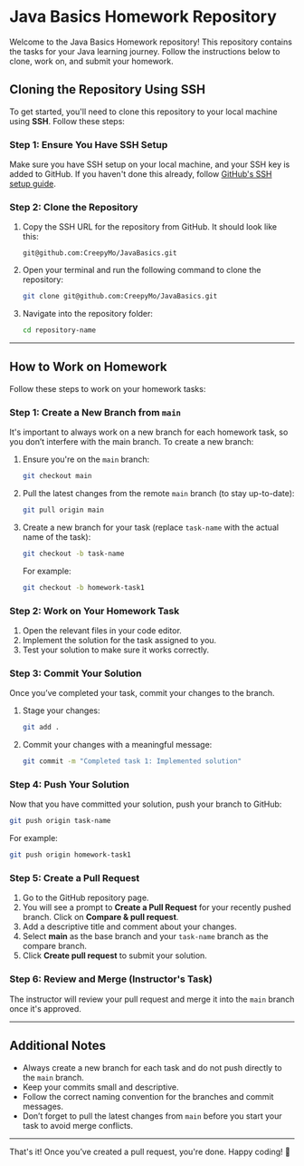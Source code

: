 
# Java Basics Homework Repository

Welcome to the Java Basics Homework repository! This repository contains the tasks for your Java learning journey. Follow the instructions below to clone, work on, and submit your homework.

## **Cloning the Repository Using SSH**

To get started, you'll need to clone this repository to your local machine using **SSH**. Follow these steps:

### **Step 1: Ensure You Have SSH Setup**

Make sure you have SSH setup on your local machine, and your SSH key is added to GitHub. If you haven't done this already, follow [GitHub's SSH setup guide](https://docs.github.com/en/github/authenticating-to-github/connecting-to-github-with-ssh).

### **Step 2: Clone the Repository**

1. Copy the SSH URL for the repository from GitHub. It should look like this:
   ```
   git@github.com:CreepyMo/JavaBasics.git
   ```

2. Open your terminal and run the following command to clone the repository:
   ```bash
   git clone git@github.com:CreepyMo/JavaBasics.git
   ```

3. Navigate into the repository folder:
   ```bash
   cd repository-name
   ```

---

## **How to Work on Homework**

Follow these steps to work on your homework tasks:

### **Step 1: Create a New Branch from `main`**
It's important to always work on a new branch for each homework task, so you don’t interfere with the main branch. To create a new branch:

1. Ensure you're on the `main` branch:
   ```bash
   git checkout main
   ```

2. Pull the latest changes from the remote `main` branch (to stay up-to-date):
   ```bash
   git pull origin main
   ```

3. Create a new branch for your task (replace `task-name` with the actual name of the task):
   ```bash
   git checkout -b task-name
   ```

   For example:
   ```bash
   git checkout -b homework-task1
   ```

### **Step 2: Work on Your Homework Task**
1. Open the relevant files in your code editor.
2. Implement the solution for the task assigned to you.
3. Test your solution to make sure it works correctly.

### **Step 3: Commit Your Solution**
Once you’ve completed your task, commit your changes to the branch.

1. Stage your changes:
   ```bash
   git add .
   ```

2. Commit your changes with a meaningful message:
   ```bash
   git commit -m "Completed task 1: Implemented solution"
   ```

### **Step 4: Push Your Solution**
Now that you have committed your solution, push your branch to GitHub:

```bash
git push origin task-name
```

For example:
```bash
git push origin homework-task1
```

### **Step 5: Create a Pull Request**
1. Go to the GitHub repository page.
2. You will see a prompt to **Create a Pull Request** for your recently pushed branch. Click on **Compare & pull request**.
3. Add a descriptive title and comment about your changes.
4. Select **main** as the base branch and your `task-name` branch as the compare branch.
5. Click **Create pull request** to submit your solution.

### **Step 6: Review and Merge (Instructor's Task)**
The instructor will review your pull request and merge it into the `main` branch once it's approved.

---

## **Additional Notes**
- Always create a new branch for each task and do not push directly to the `main` branch.
- Keep your commits small and descriptive.
- Follow the correct naming convention for the branches and commit messages.
- Don’t forget to pull the latest changes from `main` before you start your task to avoid merge conflicts.

---

That's it! Once you’ve created a pull request, you're done. Happy coding! 🎉
